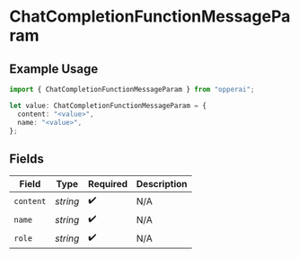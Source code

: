 # ChatCompletionFunctionMessageParam

## Example Usage

```typescript
import { ChatCompletionFunctionMessageParam } from "opperai";

let value: ChatCompletionFunctionMessageParam = {
  content: "<value>",
  name: "<value>",
};
```

## Fields

| Field              | Type               | Required           | Description        |
| ------------------ | ------------------ | ------------------ | ------------------ |
| `content`          | *string*           | :heavy_check_mark: | N/A                |
| `name`             | *string*           | :heavy_check_mark: | N/A                |
| `role`             | *string*           | :heavy_check_mark: | N/A                |